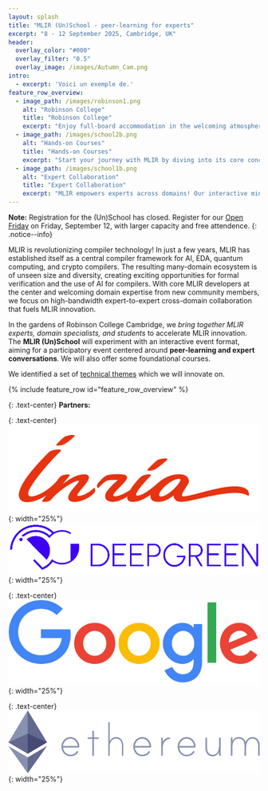```yaml
---
layout: splash
title: "MLIR (Un)School - peer-learning for experts"
excerpt: "8 - 12 September 2025, Cambridge, UK"
header:
  overlay_color: "#000"
  overlay_filter: "0.5"
  overlay_image: /images/Autumn_Cam.png
intro:
  - excerpt: 'Voici un exemple de.'
feature_row_overview:
  - image_path: /images/robinson1.png
    alt: "Robinson College"
    title: "Robinson College"
    excerpt: "Enjoy full-board accommodation in the welcoming atmosphere of Robinson College—ideally located between the historic city center and the Computer Science Department. Its stunning gardens, peaceful setting and fully-equipped conference building, offer a place **perfect to focus, connect, and learn**."
  - image_path: /images/school2b.png
    alt: "Hands-on Courses"
    title: "Hands-on Courses"
    excerpt: "Start your journey with MLIR by diving into its core concepts and infrastructure. Our course will guide you through the fundamentals of SSA, operator lowering, and dialect definition. By the end, these essential building blocks will no longer be mysteries. Instead, you will **design MLIR compilers with confidence**."
  - image_path: /images/school1b.png
    alt: "Expert Collaboration"
    title: "Expert Collaboration"
    excerpt: "MLIR empowers experts across domains! Our interactive mini workshops enable expert collaboration across **scheduling languages**, **formal methods**, **hardware verification**, **quantum computing**, **crypto** and **AI**. Connect with motivated students and shape the MLIR community for your domain!"
---
```


**Note:** Registration for the (Un)School has closed. Register for our [Open Friday](/open-friday) on Friday, September 12, with larger capacity and free attendence.
{: .notice--info}


MLIR is revolutionizing compiler technology! In just a few years, MLIR has established itself as a central compiler framework for AI, EDA, quantum computing, and crypto compilers. The resulting many-domain ecosystem is of unseen size and diversity, creating exciting opportunities for formal verification and the use of AI for compilers. With core MLIR developers at the center and welcoming domain expertise from new community members,
we focus on high-bandwidth expert-to-expert cross-domain collaboration that fuels MLIR innovation.

In the gardens of Robinson College Cambridge, we *bring together MLIR experts, domain specialists, and students* to accelerate MLIR innovation. The **MLIR (Un)School** will experiment with an interactive event format, aiming for a participatory event centered around **peer-learning and expert conversations**. We will also offer some foundational courses.

We identified a set of [technical themes](themes) which we will innovate on.

{% include feature_row id="feature_row_overview" %}



{: .text-center}
**Partners:**

{: .text-center}
![INRIA logo](/images/inria_logo.png){: width="25%"}
![DeepGreen logo](/images/deepgreen_logo.png){: width="25%"}

{: .text-center}
![Google logo](/images/google_logo.png){: width="25%"}

{: .text-center}
![Ethereum logo](/images/ethereum_logo.png){: width="25%"}

<!-- {: .text-center} -->
<!-- ![Qualcomm logo](/images/qualcomm_logo.png){: width="30%"} -->
